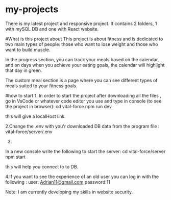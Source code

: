 # my-projects
There is my latest project and responsive project.
It contains 2 folders, 1 with mySQL DB and one with React website.

#What is this project about
This project is about fitness and is dedicated to two main types of people: those who want to lose weight and those who want to build muscle.

In the progress section, you can track your meals based on the calendar, and on days when you achieve your eating goals, the calendar will highlight that day in green.

The custom meal section is a page where you can see different types of meals suited to your fitness goals.

#how to start
1.
In order to start the project after downloading all the files , go in VsCode or whatever code editor you use and type in console (to see the project in browser):
cd vital-force
npm run dev

this will give a localHost link.

2.Change the .env with you'r downloaded DB data from the program file :
vital-force/server/.env

3.
In a new console write the following to start the server:
cd vital-force/server
npm start

this will help you connect to to DB. 

4.If you want to see the experience of an old user you can log in with the following : 
user: Adrian11@gmail.com
password:11



Note: I am currently developing my skills in website security.
